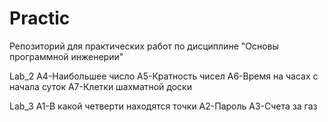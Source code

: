 # Practic
Репозиторий для практических работ по дисциплине "Основы программной инженерии"

Lab_2
A4-Наибольшее число
A5-Кратность чисел
A6-Время на часах с начала суток
A7-Клетки шахматной доски

Lab_3
A1-В какой четверти находятся точки
А2-Пароль
А3-Счета за газ